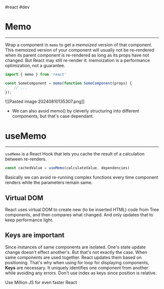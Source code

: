 #react #dev 

# Memo
---
Wrap a component in `memo` to get a _memoized_ version of that component. This memoized version of your component will usually not be re-rendered when its parent component is re-rendered as long as its props have not changed. But React may still re-render it: memoization is a performance optimization, not a guarantee.

```jsx
import { memo } from 'react'

const SomeComponent = memo(function SomeComponent(props) {
	// ...
});
```

![[Pasted image 20240810135307.png]]
- We can also avoid memo() by cleverly structuring into different components, but that's case dependant. 

# useMemo
---
`useMemo` is a React Hook that lets you cache the result of a calculation between re-renders.

```jsx
const cachedValue = useMemo(calculateValue, dependencies)
```

Basically we can avoid re-running complex functions every time component renders while the parameters remain same.

## Virtual DOM
React uses virtual DOM to create new (to be inserted HTML) code from Tree components, and then compares what changed. And only updates that to keep performance light.

## Keys are important
Since instances of same components are isolated. One's state update change doesn't effect another's. But that's not exactly the case. When same components are used together. React updates them based on positioning. That's why when using for loop for displaying components, **Keys** are necessary. It uniquely identifies one component from another while avoiding any errors. Don't use index as keys since position is relative.

Use Million JS for even faster React
